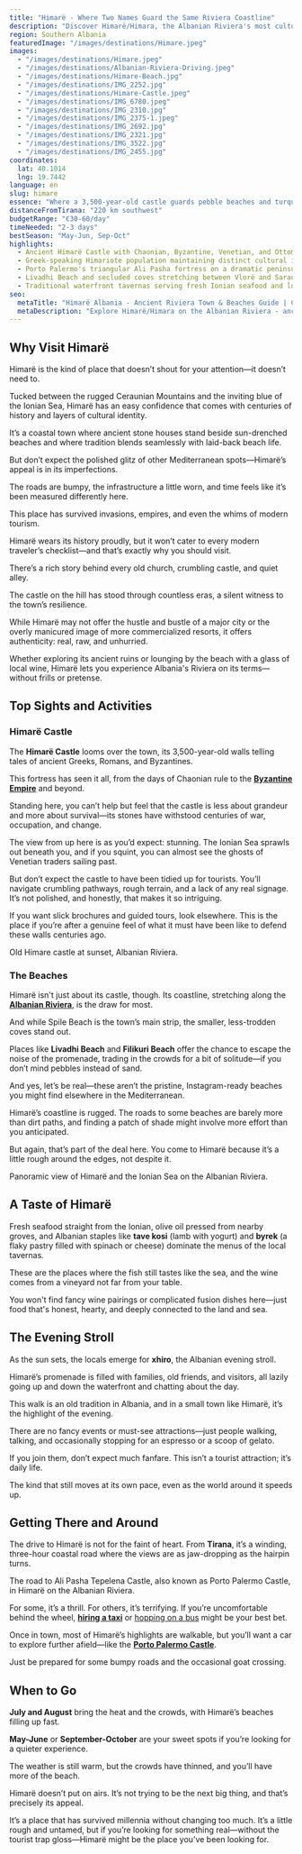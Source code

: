 ```yaml
---
title: "Himarë - Where Two Names Guard the Same Riviera Coastline"
description: "Discover Himarë/Himara, the Albanian Riviera's most culturally complex town where Greek-speaking villagers, ancient castle fortifications, and contested identity meet turquoise Ionian coves beneath the Ceraunian Mountains."
region: Southern Albania
featuredImage: "/images/destinations/Himare.jpeg"
images:
  - "/images/destinations/Himare.jpeg"
  - "/images/destinations/Albanian-Riviera-Driving.jpeg"
  - "/images/destinations/Himare-Beach.jpg"
  - "/images/destinations/IMG_2252.jpg"
  - "/images/destinations/Himare-Castle.jpeg"
  - "/images/destinations/IMG_6780.jpeg"
  - "/images/destinations/IMG_2310.jpg"
  - "/images/destinations/IMG_2375-1.jpeg"
  - "/images/destinations/IMG_2692.jpg"
  - "/images/destinations/IMG_2321.jpg"
  - "/images/destinations/IMG_3522.jpg"
  - "/images/destinations/IMG_2455.jpg"
coordinates:
  lat: 40.1014
  lng: 19.7442
language: en
slug: himare
essence: "Where a 3,500-year-old castle guards pebble beaches and turquoise coves along the Riviera—rugged, authentic, and stubbornly unpolished"
distanceFromTirana: "220 km southwest"
budgetRange: "€30-60/day"
timeNeeded: "2-3 days"
bestSeason: "May-Jun, Sep-Oct"
highlights:
  - Ancient Himarë Castle with Chaonian, Byzantine, Venetian, and Ottoman archaeological layers
  - Greek-speaking Himariote population maintaining distinct cultural identity within Albania
  - Porto Palermo's triangular Ali Pasha fortress on a dramatic peninsula (1804-1807)
  - Livadhi Beach and secluded coves stretching between Vlorë and Sarandë
  - Traditional waterfront tavernas serving fresh Ionian seafood and local wine
seo:
  metaTitle: "Himarë Albania - Ancient Riviera Town & Beaches Guide | Cultural Identity"
  metaDescription: "Explore Himarë/Himara on the Albanian Riviera - ancient castle, Greek-speaking villages, Porto Palermo fortress, and pristine Ionian beaches. Complete cultural and travel guide."
---
```

## Why Visit Himarë

Himarë is the kind of place that doesn’t shout for your attention—it doesn’t need to.

Tucked between the rugged Ceraunian Mountains and the inviting blue of the Ionian Sea, Himarë has an easy confidence that comes with centuries of history and layers of cultural identity.

It’s a coastal town where ancient stone houses stand beside sun-drenched beaches and where tradition blends seamlessly with laid-back beach life.

But don’t expect the polished glitz of other Mediterranean spots—Himarë’s appeal is in its imperfections.

The roads are bumpy, the infrastructure a little worn, and time feels like it’s been measured differently here.

This place has survived invasions, empires, and even the whims of modern tourism.

Himarë wears its history proudly, but it won’t cater to every modern traveler’s checklist—and that’s exactly why you should visit.

There’s a rich story behind every old church, crumbling castle, and quiet alley.

The castle on the hill has stood through countless eras, a silent witness to the town’s resilience.

While Himarë may not offer the hustle and bustle of a major city or the overly manicured image of more commercialized resorts, it offers authenticity: real, raw, and unhurried.

Whether exploring its ancient ruins or lounging by the beach with a glass of local wine, Himarë lets you experience Albania's Riviera on its terms—without frills or pretense.

## Top Sights and Activities

### Himarë Castle

The **Himarë Castle** looms over the town, its 3,500-year-old walls telling tales of ancient Greeks, Romans, and Byzantines.

This fortress has seen it all, from the days of Chaonian rule to the **[Byzantine Empire](https://albaniavisit.com/byzantine-era-albania/)** and beyond.

Standing here, you can’t help but feel that the castle is less about grandeur and more about survival—its stones have withstood centuries of war, occupation, and change.

The view from up here is as you’d expect: stunning. The Ionian Sea sprawls out beneath you, and if you squint, you can almost see the ghosts of Venetian traders sailing past.

But don’t expect the castle to have been tidied up for tourists. You’ll navigate crumbling pathways, rough terrain, and a lack of any real signage. It’s not polished, and honestly, that makes it so intriguing.

If you want slick brochures and guided tours, look elsewhere. This is the place if you’re after a genuine feel of what it must have been like to defend these walls centuries ago.

Old Himare castle at sunset, Albanian Riviera.

### The Beaches

Himarë isn't just about its castle, though. Its coastline, stretching along the **[Albanian Riviera](https://albaniavisit.com/attractions/albanian-riviera/)**, is the draw for most.

And while Spile Beach is the town’s main strip, the smaller, less-trodden coves stand out.

Places like **Livadhi Beach** and **Filikuri Beach** offer the chance to escape the noise of the promenade, trading in the crowds for a bit of solitude—if you don’t mind pebbles instead of sand.

And yes, let’s be real—these aren’t the pristine, Instagram-ready beaches you might find elsewhere in the Mediterranean.

Himarë’s coastline is rugged. The roads to some beaches are barely more than dirt paths, and finding a patch of shade might involve more effort than you anticipated.

But again, that’s part of the deal here. You come to Himarë because it’s a little rough around the edges, not despite it.

Panoramic view of Himarë and the Ionian Sea on the Albanian Riviera.

## A Taste of Himarë

Fresh seafood straight from the Ionian, olive oil pressed from nearby groves, and Albanian staples like **tave kosi** (lamb with yogurt) and **byrek** (a flaky pastry filled with spinach or cheese) dominate the menus of the local tavernas.

These are the places where the fish still tastes like the sea, and the wine comes from a vineyard not far from your table.

You won't find fancy wine pairings or complicated fusion dishes here—just food that's honest, hearty, and deeply connected to the land and sea.

## The Evening Stroll

As the sun sets, the locals emerge for **xhiro**, the Albanian evening stroll.

Himarë’s promenade is filled with families, old friends, and visitors, all lazily going up and down the waterfront and chatting about the day.

This walk is an old tradition in Albania, and in a small town like Himarë, it’s the highlight of the evening.

There are no fancy events or must-see attractions—just people walking, talking, and occasionally stopping for an espresso or a scoop of gelato.

If you join them, don’t expect much fanfare. This isn’t a tourist attraction; it’s daily life.

The kind that still moves at its own pace, even as the world around it speeds up.

## Getting There and Around

The drive to Himarë is not for the faint of heart. From **Tirana**, it’s a winding, three-hour coastal road where the views are as jaw-dropping as the hairpin turns.

The road to Ali Pasha Tepelena Castle, also known as Porto Palermo Castle, in Himarë on the Albanian Riviera.

For some, it’s a thrill. For others, it’s terrifying. If you’re uncomfortable behind the wheel, **[hiring a taxi](https://albaniavisit.com/cars/transfers/)** or [hopping on a bus](https://albaniavisit.com/bus/tirana-to-saranda/) might be your best bet.

Once in town, most of Himarë’s highlights are walkable, but you’ll want a car to explore further afield—like the **[Porto Palermo Castle](https://albaniavisit.com/attractions/porto-palermo-castle/)**.

Just be prepared for some bumpy roads and the occasional goat crossing.

## When to Go

**July and August** bring the heat and the crowds, with Himarë’s beaches filling up fast.

**May-June** or **September-October** are your sweet spots if you’re looking for a quieter experience.

The weather is still warm, but the crowds have thinned, and you’ll have more of the beach.

Himarë doesn’t put on airs. It’s not trying to be the next big thing, and that’s precisely its appeal.

It’s a place that has survived millennia without changing too much. It’s a little rough and untamed, but if you’re looking for something real—without the tourist trap gloss—Himarë might be the place you’ve been looking for.

